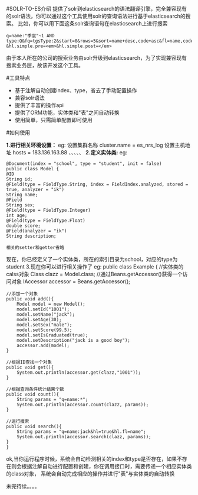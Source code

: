 #SOLR-TO-ES介绍
提供了solr到elasticsearch的语法翻译引擎，完全兼容现有的solr语法，你可以通过这个工具使用solr的查询语法进行基于elasticsearch的搜索。
比如，你可以用下面这条solr查询语句在elasticsearch上进行搜索
```
q=name:"季度"~1 AND type:Q&fq=tgsType:2&start=0&rows=5&sort=name+desc,code+asc&fl=name,code,logicId,pinyin&hl=true&hl.fl=name,code
&hl.simple.pre=<em>&hl.simple.post=</em>
```
由于本人所在的公司的搜索业务由solr升级到elasticsearch，为了实现兼容现有搜索业务层，故该开发这个工具。

#工具特点
- 基于注解自动创建index、type，省去了手动配置操作
- 兼容solr语法
- 提供了丰富的操作api
- 提供了ORM功能，实体类和"表"之间自动转换
- 使用简单，只需简单配置即可使用

#如何使用


**1.进行相关环境设置：**
eg:
设置集群名称
cluster.name = es_nrs_log
设置主机地址
hosts = 183.136.163.88
、、、、、
**2.定义实体类:**
eg:

    @Document(index = "school", type = "student", init = false)
    public class Model {
    @ID
    String id;
    @Field(type = FieldType.String, index = FieldIndex.analyzed, stored = true, analyzer = "ik")
    String name;
    @Field
    String sex;
    @Field(type = FieldType.Integer)
    int age;
    @Field(type = FieldType.Float)
    double score;
    @Field(analyzer = "ik")
    String description;

    相关的setter和getter省略

现在，你已经定义了一个实体类，所在的索引目录为school，对应的type为student
3.现在你可以进行相关操作了
eg:
public class Example {
    //实体类的calss对象
    Class<Model> clazz = Model.class;
    //通过Beans.getAccessor()获得一个访问对象
    IAccessor accessor = Beans.getAccessor();

    //添加一个对象
    public void add(){
        Model model = new Model();
        model.setId("1001");
        model.setName("jack");
        model.setAge(30);
        model.setSex("male");
        model.setScore(99.5);
        model.setIsGraduated(true);
        model.setDescription("jack is a good boy");
        accessor.add(model);
    }

    //根据ID查找一个对象
    public void get(){
        System.out.println(accessor.get(clazz,"1001"));
    }

    //根据查询条件统计结果个数
    public void count(){
        String params = "q=name:*";
        System.out.println(accessor.count(clazz, params));
    }

    //进行搜索
    public void search(){
        String params = "q=name:jack&hl=true&hl.fl=name";
        System.out.println(accessor.search(clazz, params));
    }
    }

ok,当你运行程序时候，系统会自动检测相关的index和type是否存在，如果不存在则会根据注解自动进行配置和创建，你在调用接口时，需要传递一个相应实体类的class对象，
系统会自动完成相应的操作并进行"表"与实体类的自动转换

未完待续。。。。
